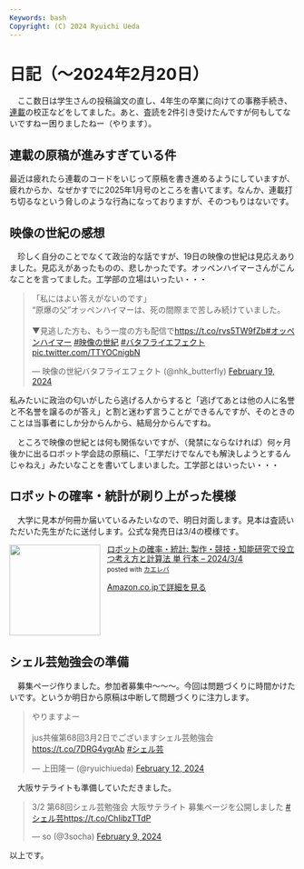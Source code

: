 ```yaml
---
Keywords: bash
Copyright: (C) 2024 Ryuichi Ueda
---
```


# 日記（〜2024年2月20日）

　ここ数日は学生さんの投稿論文の直し、4年生の卒業に向けての事務手続き、[連載](/?page=sd_rusty_bash)の校正などをしてました。あと、査読を2件引き受けたんですが何もしてないですねー困りましたねー（やります）。

## 連載の原稿が進みすぎている件

最近は疲れたら連載のコードをいじって原稿を書き進めるようにしていますが、疲れからか、なぜかすでに2025年1月号のところを書いてます。なんか、連載打ち切るなという脅しのような行為になっておりますが、そのつもりはないです。

## 映像の世紀の感想

　珍しく自分のことでなくて政治的な話ですが、19日の映像の世紀は見応えありました。見応えがあったものの、悲しかったです。オッペンハイマーさんがこんなことを言ってました。工学部の立場はいったい・・・

<blockquote class="twitter-tweet"><p lang="ja" dir="ltr">「私にはよい答えがないのです」<br>“原爆の父”オッペンハイマーは、死の間際まで苦しみ続けていました。<br><br>▼見逃した方も、もう一度の方も配信で<a href="https://t.co/rvs5TW9fZb">https://t.co/rvs5TW9fZb</a><a href="https://twitter.com/hashtag/%E3%82%AA%E3%83%83%E3%83%9A%E3%83%B3%E3%83%8F%E3%82%A4%E3%83%9E%E3%83%BC?src=hash&amp;ref_src=twsrc%5Etfw">#オッペンハイマー</a> <a href="https://twitter.com/hashtag/%E6%98%A0%E5%83%8F%E3%81%AE%E4%B8%96%E7%B4%80?src=hash&amp;ref_src=twsrc%5Etfw">#映像の世紀</a> <a href="https://twitter.com/hashtag/%E3%83%90%E3%82%BF%E3%83%95%E3%83%A9%E3%82%A4%E3%82%A8%E3%83%95%E3%82%A7%E3%82%AF%E3%83%88?src=hash&amp;ref_src=twsrc%5Etfw">#バタフライエフェクト</a> <a href="https://t.co/TTYOCnigbN">pic.twitter.com/TTYOCnigbN</a></p>&mdash; 映像の世紀バタフライエフェクト (@nhk_butterfly) <a href="https://twitter.com/nhk_butterfly/status/1759574559643042300?ref_src=twsrc%5Etfw">February 19, 2024</a></blockquote> <script async src="https://platform.twitter.com/widgets.js" charset="utf-8"></script>

私みたいに政治の匂いがしたら逃げる人からすると「逃げてあとは他の人に名誉と不名誉を譲るのが答え」と割と迷わず言うことができるんですが、そのときのことは当事者にしか分からんから、結局分からんですね。

　ところで映像の世紀とは何も関係ないですが、（発禁にならなければ）何ヶ月後かに出るロボット学会誌の原稿に、「工学だけでなんでも解決しようとするんじゃねえ」みたいなことを書いてしまいました。工学部とはいったい・・・

## ロボットの確率・統計が刷り上がった模様

　大学に見本が何冊か届いているみたいなので、明日対面します。見本は査読いただいた先生がたに送付します。公式な発売日は3/4の模様です。

<div class="card">
<div class="krb-amzlt-box" style="margin-bottom:0px;"><div class="krb-amzlt-image" style="float:left;margin:0px 12px 1px 0px;"><a href="https://amzn.to/42jNoZh"><img width="160px" src="https://images-na.ssl-images-amazon.com/images/P/4339046876.09.LZZZZZZZ"></a></div><div class="krb-amzlt-info" style="line-height:120%; margin-bottom: 10px"><div class="krb-amzlt-name" style="margin-bottom:10px;line-height:120%"><a href="https://amzn.to/42jNoZh" name="amazletlink" target="_blank" rel="nofollow" rel="nofollow">ロボットの確率・統計: 製作・競技・知能研究で役立つ考え方と計算法 単
行本 – 2024/3/4</a><div class="krb-amzlt-powered-date" style="font-size:80%;margin-top:5px;line-height:120%">posted with <a href="https://kaereba.com/wind/" title="amazlet" target="_blank" rel="nofollow" rel="nofollow">カエレバ</a></div></div><div class="krb-amzlt-detail"></div><div class="krb-amzlt-sub-info" style="float: left;"><div class="krb-amzlt-link" style="margin-top: 5px"><a href="https://amzn.to/42jNoZh" name="amazletlink" target="_blank" rel="nofollow" rel="nofollow">Amazon.co.jpで詳細を見る</a></div></div></div><div class="krb-amzlt-footer" style="clear: left"></div></div>
</div>

## シェル芸勉強会の準備

　募集ページ作りました。参加者募集中〜〜〜。今回は問題づくりに時間かけたいです。というか明日から原稿は中断して問題づくりに注力します。

<blockquote class="twitter-tweet"><p lang="ja" dir="ltr">やりますよー<br><br>jus共催第68回3月2日でございますシェル芸勉強会 <a href="https://t.co/7DRG4ygrAb">https://t.co/7DRG4ygrAb</a> <a href="https://twitter.com/hashtag/%E3%82%B7%E3%82%A7%E3%83%AB%E8%8A%B8?src=hash&amp;ref_src=twsrc%5Etfw">#シェル芸</a></p>&mdash; 上田隆一 (@ryuichiueda) <a href="https://twitter.com/ryuichiueda/status/1756832275269050694?ref_src=twsrc%5Etfw">February 12, 2024</a></blockquote> <script async src="https://platform.twitter.com/widgets.js" charset="utf-8"></script>

　大阪サテライトも準備していただきました。

<blockquote class="twitter-tweet"><p lang="ja" dir="ltr">3/2 第68回シェル芸勉強会 大阪サテライト 募集ページを公開しました <a href="https://twitter.com/hashtag/%E3%82%B7%E3%82%A7%E3%83%AB%E8%8A%B8?src=hash&amp;ref_src=twsrc%5Etfw">#シェル芸</a><a href="https://t.co/ChIibzTTdP">https://t.co/ChIibzTTdP</a></p>&mdash; so (@3socha) <a href="https://twitter.com/3socha/status/1755933302421393630?ref_src=twsrc%5Etfw">February 9, 2024</a></blockquote> <script async src="https://platform.twitter.com/widgets.js" charset="utf-8"></script>


以上です。
